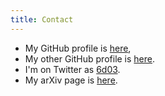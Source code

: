 ```yaml
---
title: Contact
---
```


- My GitHub profile is [here](https://github.com/cgohla),
- My other GitHub profile is [here](http://github.com/bgohla). 
- I'm on Twitter as [6d03](https://twitter.com/6d03). 
- My arXiv page is [here](https://arxiv.org/search/?searchtype=author&query=Gohla%252C+B).
